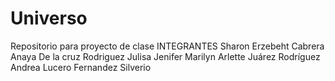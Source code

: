 # Universo
Repositorio para proyecto de clase
INTEGRANTES
Sharon Erzebeht Cabrera Anaya
De la cruz Rodriguez Julisa Jenifer
Marilyn Arlette Juárez Rodríguez
Andrea Lucero Fernandez Silverio

